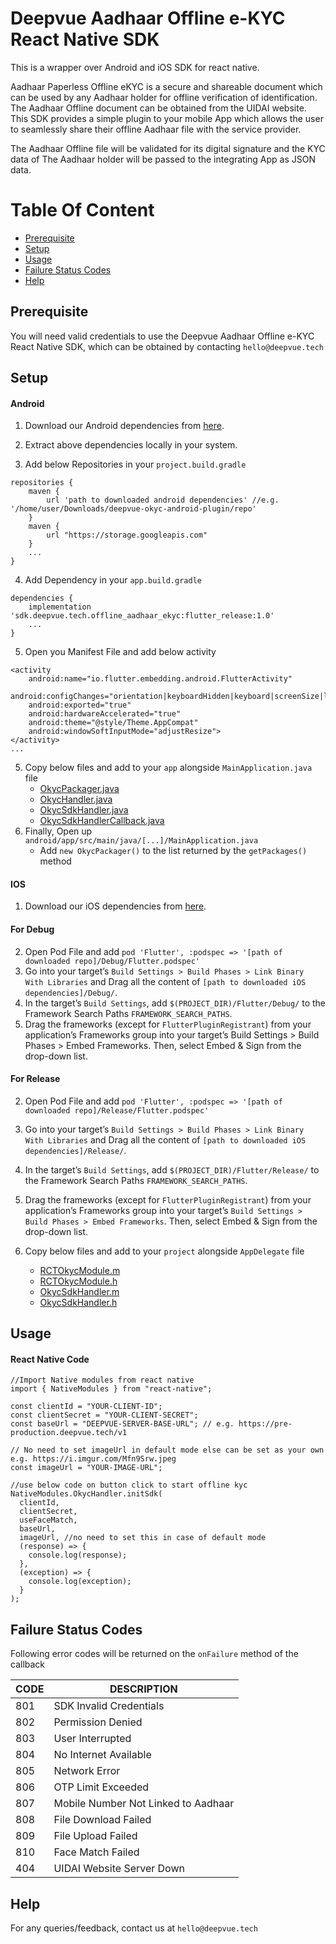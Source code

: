 # Deepvue Aadhaar Offline e-KYC React Native SDK

This is a wrapper over Android and iOS SDK for react native.

Aadhaar Paperless Offline eKYC is a secure and shareable document which can be used by any Aadhaar holder for offline verification of identification. The Aadhaar Offline document can be obtained from the UIDAI website. This SDK provides a simple plugin to your mobile App which allows the user to seamlessly share their offline Aadhaar file with the service provider. 

The Aadhaar Offline file will be validated for its digital signature and the KYC data of The Aadhaar holder will be passed to the integrating App as JSON data.


# Table Of Content

- [Prerequisite](#prerequisite)
- [Setup](#setup)
- [Usage](#usage)
- [Failure Status Codes](#failure-status-codes)
- [Help](#help)

## Prerequisite

You will need valid credentials to use the Deepvue Aadhaar Offline e-KYC React Native SDK, which can be obtained by contacting `hello@deepvue.tech` 

## Setup

#### Android
1. Download our Android dependencies from [here](https://deepvue-public-storage.s3.ap-south-1.amazonaws.com/offline-aadhaar-ekyc/android/deepvue-okyc-android-plugin.zip).

2. Extract above dependencies locally in your system.

3. Add below Repositories in your `project.build.gradle`
```
repositories {
    maven {
        url 'path to downloaded android dependencies' //e.g. '/home/user/Downloads/deepvue-okyc-android-plugin/repo'
    }
    maven {
        url "https://storage.googleapis.com"
    }
    ...
}
```
4. Add Dependency in your `app.build.gradle`
```
dependencies {
    implementation 'sdk.deepvue.tech.offline_aadhaar_ekyc:flutter_release:1.0'
    ...
}
```
5. Open you Manifest File and add below activity
```
<activity
    android:name="io.flutter.embedding.android.FlutterActivity"
    android:configChanges="orientation|keyboardHidden|keyboard|screenSize|locale|layoutDirection|fontScale|screenLayout|density|uiMode"
    android:exported="true"
    android:hardwareAccelerated="true"
    android:theme="@style/Theme.AppCompat"
    android:windowSoftInputMode="adjustResize">
</activity>
...
```
5. Copy below files and add to your `app` alongside `MainApplication.java` file
    - [OkycPackager.java](https://github.com/deepvue-tech/deepvue-aadhaar-offline-ekyc-react-sdk/blob/master/android/OkycPackager.java)
    - [OkycHandler.java](https://github.com/deepvue-tech/deepvue-aadhaar-offline-ekyc-react-sdk/blob/master/android/OkycHandler.java)
    - [OkycSdkHandler.java](https://github.com/deepvue-tech/deepvue-aadhaar-offline-ekyc-react-sdk/blob/master/android/OkycSdkHandler.java)
    - [OkycSdkHandlerCallback.java](https://github.com/deepvue-tech/deepvue-aadhaar-offline-ekyc-react-sdk/blob/master/android/OkycSdkHandlerCallback.java)
6. Finally, Open up `android/app/src/main/java/[...]/MainApplication.java`
    - Add `new OkycPackager()` to the list returned by the `getPackages()` method

#### IOS
    
1. Download our iOS dependencies from [here](https://deepvue-public-storage.s3.ap-south-1.amazonaws.com/offline-aadhaar-ekyc/android/deepvue-okyc-ios-plugin.zip).

#### For Debug

2. Open Pod File and add `pod 'Flutter', :podspec => '[path of downloaded repo]/Debug/Flutter.podspec'`
3. Go into your target’s `Build Settings > Build Phases > Link Binary With Libraries` and Drag all the content of `[path to downloaded iOS dependencies]/Debug/`.
4. In the target’s `Build Settings`, add `$(PROJECT_DIR)/Flutter/Debug/` to the Framework Search Paths `FRAMEWORK_SEARCH_PATHS`.
5. Drag the frameworks (except for `FlutterPluginRegistrant`) from your application’s Frameworks group into your target’s Build Settings > Build Phases > Embed Frameworks. Then, select Embed & Sign from the drop-down list.

#### For Release
2. Open Pod File and add `pod 'Flutter', :podspec => '[path of downloaded repo]/Release/Flutter.podspec'`
3. Go into your target’s `Build Settings > Build Phases > Link Binary With Libraries` and Drag all the content of `[path to downloaded iOS dependencies]/Release/`.
4. In the target’s `Build Settings`, add `$(PROJECT_DIR)/Flutter/Release/` to the Framework Search Paths `FRAMEWORK_SEARCH_PATHS`.
5. Drag the frameworks (except for `FlutterPluginRegistrant`) from your application’s Frameworks group into your target’s `Build Settings > Build Phases > Embed Frameworks`. Then, select Embed & Sign from the drop-down list.

6. Copy below files and add to your `project` alongside `AppDelegate` file
    - [RCTOkycModule.m](https://github.com/deepvue-tech/deepvue-aadhaar-offline-ekyc-react-sdk/blob/master/ios/RCTOkycModule.m)
    - [RCTOkycModule.h](https://github.com/deepvue-tech/deepvue-aadhaar-offline-ekyc-react-sdk/blob/master/ios/RCTOkycModule.h)
    - [OkycSdkHandler.m](https://github.com/deepvue-tech/deepvue-aadhaar-offline-ekyc-react-sdk/blob/master/ios/OkycSdkHandler.m)
    - [OkycSdkHandler.h](https://github.com/deepvue-tech/deepvue-aadhaar-offline-ekyc-react-sdk/blob/master/ios/OkycSdkHandler.h)

## Usage
#### React Native Code
```
//Import Native modules from react native
import { NativeModules } from "react-native";

const clientId = "YOUR-CLIENT-ID";
const clientSecret = "YOUR-CLIENT-SECRET";
const baseUrl = "DEEPVUE-SERVER-BASE-URL"; // e.g. https://pre-production.deepvue.tech/v1

// No need to set imageUrl in default mode else can be set as your own e.g. https://i.imgur.com/Mfn9Srw.jpeg
const imageUrl = "YOUR-IMAGE-URL"; 

//use below code on button click to start offline kyc
NativeModules.OkycHandler.initSdk(
  clientId,
  clientSecret,
  useFaceMatch,
  baseUrl,
  imageUrl, //no need to set this in case of default mode
  (response) => {
    console.log(response);
  },
  (exception) => {
    console.log(exception);
  }
);

```

## Failure Status Codes
Following error codes will be returned on the `onFailure` method of the callback

| CODE | DESCRIPTION                  |
| ---- | ---------------------------- |
| 801  | SDK Invalid Credentials             |
| 802  | Permission Denied       |
| 803  | User Interrupted            |
| 804  | No Internet Available |
| 805  | Network Error         |
| 806  | OTP Limit Exceeded       |
| 807  | Mobile Number Not Linked to Aadhaar             |
| 808  | File Download Failed 
| 809  | File Upload Failed |
| 810  | Face Match Failed            |
| 404  | UIDAI Website Server Down            |


## Help
For any queries/feedback, contact us at `hello@deepvue.tech` 
